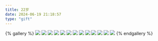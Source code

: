 ```yaml
---
title: 22岁
date: 2024-06-19 21:18:57
type: "gift"
---
```

{% gallery %}
![](../img/22year/1f8290c7cec978159d5d9f7d2a08030c.jpg)
![](../img/22year/4F270C4A1ADAD25AF09A03D2ADE79F6F.png)
![](../img/22year/104dbd690bb5d1892ded16df3f82cb87.jpg)
![](../img/22year/221C07210CDA6F3099C80C8D01507EE0.png)
![](../img/22year/261A6ACDF88708186941E2FBB03EFD17.png)
![](../img/22year/3231e58ba5a6b7dc8a961aaf3d728b23.jpg)
![](../img/22year/B45322202EAF2E33CB411DBEE5C20F7B.png)
![](../img/22year/cfa6810ba54b4244ee018852fd7bd5fb.jpg)
![](../img/22year/E7FE168B3B937EC7A28CE6A0EA9BE72F.png)
![](../img/22year/F4FBD2C25CCDD0DF342181826DDB22BB.png)
![](../img/22year/FB48A7C6005E1FDAA61A5114E0E92CFB.png)
![](../img/22year/IMG_2234.JPG)
![](../img/22year/IMG_2228.JPG)
{% endgallery %}


